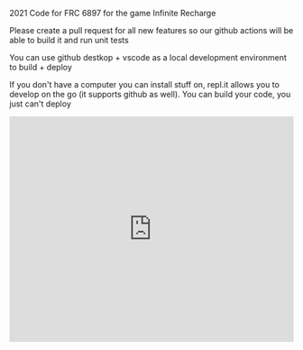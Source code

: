2021 Code for FRC 6897 for the game Infinite Recharge


Please create a pull request for all new features so our github actions will be able to build it and run unit tests


You can use github destkop + vscode as a local development environment to build + deploy

If you don't have a computer you can install stuff on, repl.it allows you to develop on the go (it supports github as well). You can build your code, you just can't deploy

<iframe height="400px" width="100%" src="https://replit.com/@carcraftz/2021-Infinite-Recharge?lite=true" scrolling="no" frameborder="no" allowtransparency="true" allowfullscreen="true" sandbox="allow-forms allow-pointer-lock allow-popups allow-same-origin allow-scripts allow-modals"></iframe>
